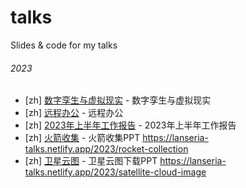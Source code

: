# talks

Slides &amp; code for my talks

###### 2023

- [zh] [数字孪生与虚拟现实](./2022-11-28) - 数字孪生与虚拟现实
- [zh] [远程办公](./2022-12-17) - 远程办公
- [zh] [2023年上半年工作报告](./2023-06-30) - 2023年上半年工作报告
- [zh] [火箭收集](./2023-08-23) - 火箭收集PPT https://lanseria-talks.netlify.app/2023/rocket-collection
- [zh] [卫星云图](./2023-08-28) - 卫星云图下载PPT https://lanseria-talks.netlify.app/2023/satellite-cloud-image

